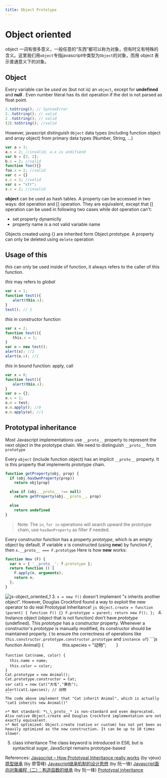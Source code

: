```yaml
---
title: Object Prototype
---
```

# Object oriented
object 一词有很多意义，一般任意的“东西”都可以称为对象，但有时又有特殊的含义。这里我们用`object`专指javascript中类型为`Object`的对象，而用 object 表示普通意义下的对象。
## Object
Every variable can be *used as* (but not is) an `object`, except for **undefined** and **null** . Even number literal has its dot operation if the dot is not parsed as float point.
```js
2.toString(); // SyntaxError
2..toString(); // valid
2 .toString(); // valid
(2).toString(); //valid
```
However, javascript distinguish `Object` data types (including function object and array object) from primary data types (Number, String, ...)
```js
var a = 3;
a.x = 2; //invalid, a.x is undifiend
var b = [3, 2];
b.x = 2; //valid
function foo(){}
foo.x = 2; //valid
var c = {}
c.x = 2; //valid
var s = "str";
s.x = 2; //invalid
```
**object** can be used as hash tables. A property can be accessed in two ways: dot operation and \[\] operation. They are equivalent, except that [] operation can be used in following two cases while dot operation can't:  
* set property dynamiclly
* property name is a not valid variable name

Objects created using {} are inherited form Object.prototype. A property can only be deleted using `delete` operation
## Usage of this
*this* can only be used inside of function, it always refers to the caller of this function.

*this* may refers to *global*
```js
var x = 1;
function test(){
　　alert(this.x);
}
test(); // 1
```
*this* in constructor function
```js
var x = 2;
function test(){
　　this.x = 1;
}
var o = new test();
alert(x); //2　　
alert(o.x); //1
```
*this* in bound function: apply, call
```js
var x = 0;
function test(){
　　alert(this.x);
}
var o = {};
o.x = 1;
o.m = test;
o.m.apply(); //0
o.m.apply(o); //1

```
## Prototypal inheritance
Most Javascript implementations use `__proto__` property to represent the next object in the prototype chain.
We need to distinguish `__proto__` from `prototype`

Every `object` (include function object) has an implicit `__proto__` property. It is this property that implements prototype chain.
```js
function getProperty(obj, prop) {
  if (obj.hasOwnProperty(prop))
    return obj[prop]

  else if (obj.__proto__ !== null)
    return getProperty(obj.__proto__, prop)

  else
    return undefined
}
```
> Note: The `in`, `for in` operations will search upward the prototype chain, use `hasOwnProperty` as filter if needed.

Every constructor function has a property *prototype*, which is an empty object by default. If variable *x* is constructed (using **new**) by function *F*, then `x.__proto__ === F.prototype`
Here is how **new** works:
```js
function New (F) {
  var n = { '__proto__': f.prototype };
  return function () {
    F.apply(n, arguments);
    return n;
  };
}
```
![js-object_oriented_1](/assets/js-object_oriented_1.png)
3. `x = new f()` doesn't implement "x inherits another object". However, Douglas Crockford found a way to exploit the new operator to do real Prototypal Inheritance!
    ```js
    Object.create = function (parent) {
      function F() {}
      F.prototype = parent;
      return new F();
    };
    ```
4. Instance object (object that is not function) don't have *prototype* (undefined). This *prototype* has a *constructor* property. Whenever a constructor's *prototype* is manually modified, its constructor should be maintained properly. ( to ensure the correctness of operations like `this.constructor.prototype.constructor.prototype` and `instance of`)
    ```js
    function Animal() {　　　　
      this.species = "动物";　　
    }

    function Cat(name, color) {　　　　
      this.name = name;　　　　
      this.color = color;　　
    }
    Cat.prototype = new Animal();
    Cat.prototype.constructor = Cat;
    var cat1 = new Cat("大毛","黄色");
    alert(cat1.species); // 动物
    ```
    The code above implement that "Cat inherit Animal", which is actually "cat1 inherits new Animal()"

    >* Not standard: *\_\_proto__* is non-standard and even deprecated. Also native Object.create and Douglas Crockford implementation are not exactly equivalent.
    >* Not optimized: Object.create (native or custom) has not yet been as heavily optimized as the new construction. It can be up to 10 times slower.
5. class inheritance
The class keyword is introduced in ES6, but is syntactical sugar, JavaScript remains prototype-based

References:
[Javascript – How Prototypal Inheritance really works](http://blog.vjeux.com/2011/javascript/how-prototypal-inheritance-really-works.html) (by vjeux)
[原型继承](http://www.liaoxuefeng.com/wiki/001434446689867b27157e896e74d51a89c25cc8b43bdb3000/0014344997013405abfb7f0e1904a04ba6898a384b1e925000) (by 廖雪峰)
[Javascript继承机制的设计思想](http://www.ruanyifeng.com/blog/2011/06/designing_ideas_of_inheritance_mechanism_in_javascript.html) (by 阮一锋)
[Javascript面向对象编程（二）：构造函数的继承](http://www.ruanyifeng.com/blog/2010/05/object-oriented_javascript_inheritance.html) (by 阮一锋)
[Prototypal inheritance](http://javascript.info/tutorial/inheritance)
